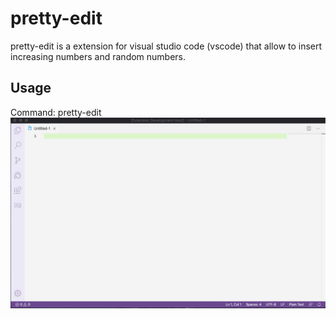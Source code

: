 # pretty-edit
pretty-edit is a extension for visual studio code (vscode) that allow to insert increasing numbers and random numbers.

## Usage
Command: pretty-edit
![Desc](https://github.com/pmqtt/pretty-edit/blob/master/images/out.gif)
